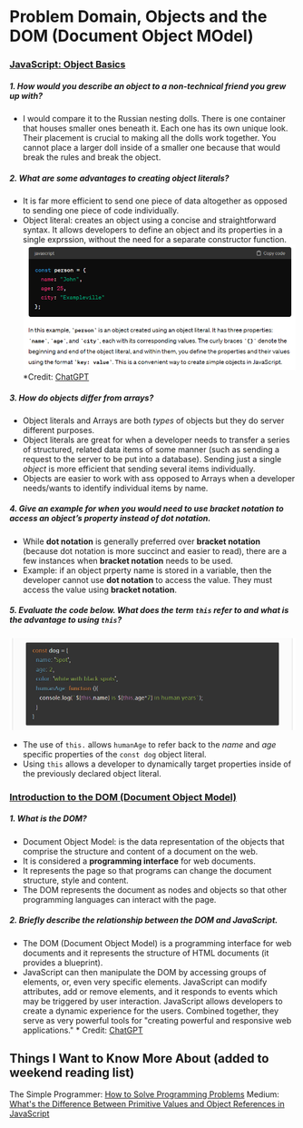 # Problem Domain, Objects and the DOM (Document Object MOdel)

### [JavaScript: Object Basics](https://developer.mozilla.org/en-US/docs/Learn/JavaScript/Objects/Basics)

##### 1. How would you describe an object to a non-technical friend you grew up with?
- I would compare it to the Russian nesting dolls. There is one container that houses smaller ones beneath it. Each one has its own unique look. Their placement is crucial to making all the dolls work together. You cannot place a larger doll inside of a smaller one because that would break the rules and break the object.

##### 2. What are some advantages to creating object literals?
- It is far more efficient to send one piece of data altogether as opposed to sending one piece of code individually. 
- Object literal: creates an object using a concise and straightforward syntax. It allows developers to define an object and its properties in a single exprssion, without the need for a separate constructor function.
![Definition of Object Literal](./code-201/assets/ChatCPT.ObjectLiteral.png)
*Credit: [ChatGPT](https://chat.openai.com/share/bb4a1d3b-3f30-4716-953f-4dd1ce775ea5)

##### 3. How do objects differ from arrays?
- Object literals and Arrays are both *types* of objects but they do server different purposes.
- Object literals are great for when a developer needs to transfer a series of structured, related data items of some manner (such as sending a request to the server to be put into a database). Sending just a single *object* is more efficient that sending several items individually.
- Objects are easier to work with ass opposed to Arrays when a developer needs/wants to identify individual items by name.

##### 4. Give an example for when you would need to use bracket notation to access an object’s property instead of dot notation.
- While **dot notation** is generally preferred over **bracket notation** (because dot notation is more succinct and easier to read), there are a few instances when **bracket notation** needs to be used.
- Example: if an object prperty name is stored in a variable, then the developer cannot use **dot notation** to access the value. They must access the value using **bracket notation**.

##### 5. Evaluate the code below. What does the term `this` refer to and what is the advantage to using `this`?
![Evaluate this block of code for reading06](./code-201/assets/EvaluateThisBlockOfCodeReading06.png)

- The use of `this.` allows `humanAge` to refer back to the *name* and *age* specific properties of the `const dog` object literal.
- Using `this` allows a developer to dynamically target properties inside of the previously declared object literal.


### [Introduction to the DOM (Document Object Model)](https://developer.mozilla.org/en-US/docs/Web/API/Document_Object_Model/Introduction)

##### 1. What is the DOM?
- Document Object Model: is the data representation of the objects that comprise the structure and content of a document on the web. 
- It is considered a **programming interface** for web documents.
- It represents the page so that programs can change the document structure, style and content.
- The DOM represents the document as nodes and objects so that other programming languages can interact with the page.

##### 2. Briefly describe the relationship between the DOM and JavaScript.
- The DOM (Document Object Model) is a programming interface for web documents and it represents the structure of HTML documents (it provides a blueprint).
- JavaScript can then manipulate the DOM by accessing groups of elements, or, even very specific elements. JavaScript can modify attributes, add or remove elements, and it responds to events which may be triggered by user interaction. JavaScript allows developers to create a dynamic experience for the users. Combined together, they serve as very powerful tools for "creating powerful and responsive web applications." * Credit: [ChatGPT](https://chat.openai.com/share/afd049fa-1414-4dd9-9d40-cc91b10223ec)


## Things I Want to Know More About (added to weekend reading list)
The Simple Programmer: [How to Solve Programming Problems](https://simpleprogrammer.com/solving-problems-breaking-it-down/)
Medium: [What's the Difference Between Primitive Values and Object References in JavaScript](https://betterprogramming.pub/intermediate-javascript-whats-the-difference-between-primitive-values-and-object-references-e863d70677b)